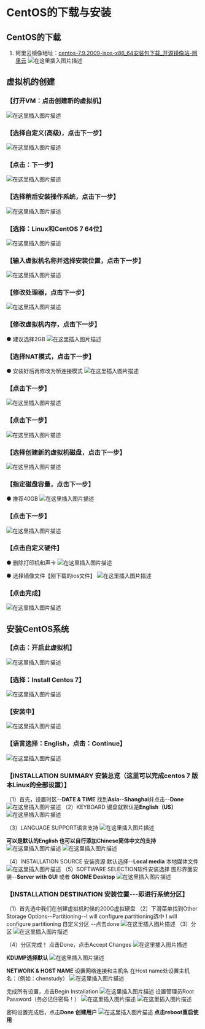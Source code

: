 ﻿# CentOS的下载与安装
## CentOS的下载
1. 阿里云镜像地址：[centos-7.9.2009-isos-x86_64安装包下载_开源镜像站-阿里云](https://mirrors.aliyun.com/centos/7.9.2009/isos/x86_64/)
![在这里插入图片描述](https://img-blog.csdnimg.cn/97ec04ac17484eb993e313264ba937f5.png)


## 虚拟机的创建
### 【打开VM：点击创建新的虚拟机】
![在这里插入图片描述](https://img-blog.csdnimg.cn/4a7d441847c54505bde647f9ccb096d8.png)
### 【选择自定义(高级)，点击下一步】
![在这里插入图片描述](https://img-blog.csdnimg.cn/09bf16ad1d41483eacd118c28bc914b5.png)
### 【点击：下一步】
![在这里插入图片描述](https://img-blog.csdnimg.cn/a57087196aab477e99df67717794d7a7.png)
### 【选择稍后安装操作系统，点击下一步】
![在这里插入图片描述](https://img-blog.csdnimg.cn/62889d4629124689a38189c0f700ae97.png)
### 【选择：Linux和CentOS 7 64位】
![在这里插入图片描述](https://img-blog.csdnimg.cn/33b35b1dc03d498c8a4a36e483e74ebb.png)
### 【输入虚拟机名称并选择安装位置，点击下一步】
![在这里插入图片描述](https://img-blog.csdnimg.cn/ce8b6a48fc4e44aa91d9d9ce3116802e.png)
### 【修改处理器，点击下一步】
![在这里插入图片描述](https://img-blog.csdnimg.cn/c0432fc0dc214766b32f01ba61b5f174.png)
### 【修改虚拟机内存，点击下一步】
● 建议选择2GB
![在这里插入图片描述](https://img-blog.csdnimg.cn/78df816fdb08494da00ffcf46b31fc28.png)
### 【选择NAT模式，点击下一步】
● 安装好后再修改为桥连接模式
![在这里插入图片描述](https://img-blog.csdnimg.cn/46b8f999eecf40798576416cf29e5a85.png)
### 【点击下一步】
![在这里插入图片描述](https://img-blog.csdnimg.cn/ded7fa00deda419fbd589eeea4c72f3b.png)
### 【点击下一步】
![在这里插入图片描述](https://img-blog.csdnimg.cn/410a44cad4a047649b9555c40dde9e7e.png)
### 【选择创建新的虚拟机磁盘，点击下一步】
![在这里插入图片描述](https://img-blog.csdnimg.cn/3a7d826344e64e3da3c462a48bab3c23.png)
### 【指定磁盘容量，点击下一步】
● 推荐40GB
![在这里插入图片描述](https://img-blog.csdnimg.cn/f383e0cd6b7e49b2b7548c8313e43455.png)
### 【点击下一步】
![在这里插入图片描述](https://img-blog.csdnimg.cn/442be34774224c7893db0aafa4d2534a.png)


### 【点击自定义硬件】
● 删除打印机和声卡
![在这里插入图片描述](https://img-blog.csdnimg.cn/3a352d2c18b34839954deb928a304c6d.png)

● 选择镜像文件【刚下载的ios文件】
![在这里插入图片描述](https://img-blog.csdnimg.cn/30ed4bb181cf40afa33bf3016c15e0dd.png)
### 【点击完成】
![在这里插入图片描述](https://img-blog.csdnimg.cn/0948569eaaf148e7bbdcb3fe0f720372.png)
## 安装CentOS系统
### 【点击：开启此虚拟机】
![在这里插入图片描述](https://img-blog.csdnimg.cn/49e440c57a734bbda1827c56e7279557.png)
### 【选择：Install Centos 7】
![在这里插入图片描述](https://img-blog.csdnimg.cn/3ab04f471356414390a849e21b4dd0c2.png)
### 【安装中】
![在这里插入图片描述](https://img-blog.csdnimg.cn/b21222a293cd489c972c63cdea7a488a.png)


### 【语言选择：English，点击：Continue】
![在这里插入图片描述](https://img-blog.csdnimg.cn/041a3f3b8cd8480b933b2283b4bc37ee.png)


### 【INSTALLATION SUMMARY 安装总览（这里可以完成centos 7 版本Linux的全部设置）】
（1）首先，设置时区--**DATE & TIME**
找到**Asia--Shanghai**并点击--**Done**
![在这里插入图片描述](https://img-blog.csdnimg.cn/ab9d406ef4a7478088f664b534f1700c.png)
（2）KEYBOARD 键盘就默认是**English（US）**
![在这里插入图片描述](https://img-blog.csdnimg.cn/d830ef6b68b444da8b952d0a1746f3d5.png)


（3）LANGUAGE SUPPORT语言支持
![在这里插入图片描述](https://img-blog.csdnimg.cn/1328f3226f0c4f8e938c422b5bc0e04e.png)


**可以是默认的English 也可以自行添加Chinese简体中文的支持**
![在这里插入图片描述](https://img-blog.csdnimg.cn/a6ec6dfa893946ffb26dcb98164e75bc.png)
![在这里插入图片描述](https://img-blog.csdnimg.cn/5e1481f1a6c6418880a2d6157d6d8d20.png)

（4）INSTALLATION SOURCE 安装资源
默认选择--**Local media** 本地媒体文件
![在这里插入图片描述](https://img-blog.csdnimg.cn/ed6b3a4a794245118cff7f42421e0074.png)
（5）SOFTWARE SELECTION软件安装选择
图形界面安装--**Server with GUI** 或者 **GNOME Desktop**
![在这里插入图片描述](https://img-blog.csdnimg.cn/b4d279c1818741c9a9426882aae57223.png)
### 【INSTALLATION DESTINATION 安装位置---即进行系统分区】
（1）首先选中我们在创建虚拟机时候的200G虚拟硬盘
（2）下滑菜单找到Other Storage Options--Partitioning--I will configure partitioning选中 I will configure partitioning  自定义分区 --点击done
![在这里插入图片描述](https://img-blog.csdnimg.cn/bb5cbd2ceb3b4df682dd0f7f78e1aa14.png)
（3）分区
![在这里插入图片描述](https://img-blog.csdnimg.cn/9b5b106e00624ab7872d5ee4757ba2a9.png)


（4）分区完成！
点击Done，点击Accept Changes
![在这里插入图片描述](https://img-blog.csdnimg.cn/db82d3124aa94a82962dbc69f1af3b67.png)


**KDUMP选择默认**
![在这里插入图片描述](https://img-blog.csdnimg.cn/54c6d16520a94cd7bac114c7bd7d832b.png)

**NETWORK & HOST NAME** 设置网络连接和主机名
 在Host name处设置主机名：（例如：chenstudy）
![在这里插入图片描述](https://img-blog.csdnimg.cn/80accd3d1b2c43aabc30f25dae9dd849.png)

完成所有设置，点击Begin Installation
![在这里插入图片描述](https://img-blog.csdnimg.cn/8fed70b11fda4fe3a2c0e5f8104ba501.png)
设置管理员Root Password（务必记住密码！）
![在这里插入图片描述](https://img-blog.csdnimg.cn/d1e02169c86242c092e17636128cfb48.png)
![在这里插入图片描述](https://img-blog.csdnimg.cn/57751185ecff461cb4e17daba22f2029.png)



密码设置完成后，点击**Done**
**创建用户**
![在这里插入图片描述](https://img-blog.csdnimg.cn/da8100fb98ea4441954d7cc6dbffe3b9.png)
**点击reboot重启使用**

